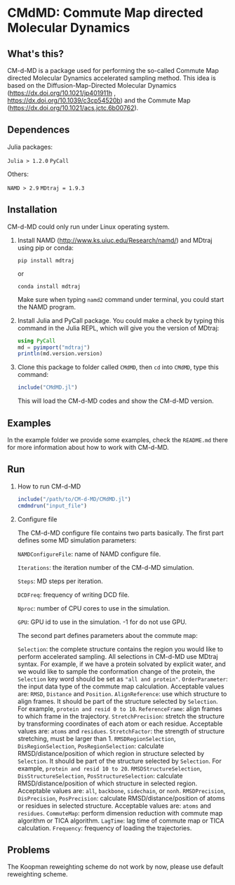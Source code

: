# CMdMD: Commute Map directed Molecular Dynamics


## What's this?

CM-d-MD is a package used for performing the so-called Commute Map directed Molecular Dynamics accelerated sampling method. This idea is based on the  Diffusion-Map-Directed Molecular Dynamics (https://dx.doi.org/10.1021/jp401911h , https://dx.doi.org/10.1039/c3cp54520b) and the Commute Map (https://dx.doi.org/10.1021/acs.jctc.6b00762).



## Dependences

Julia packages:

`Julia > 1.2.0` `PyCall`

Others:

`NAMD > 2.9` `MDtraj = 1.9.3`

## Installation

CM-d-MD could only run under Linux operating system.

1. Install NAMD (http://www.ks.uiuc.edu/Research/namd/) and MDtraj using pip or conda:

   ```
   pip install mdtraj
   ```

   or

   ```
   conda install mdtraj
   ```

   Make sure when typing `namd2` command under terminal, you could start the NAMD program.

2. Install Julia and PyCall package. You could make a check by typing this command in the Julia REPL, which will give you the version of MDtraj:

   ```julia
   using PyCall
   md = pyimport("mdtraj")
   println(md.version.version)
   ```

3. Clone this package to folder called `CMdMD`, then `cd` into `CMdMD`, type this command:

   ```julia
   include("CMdMD.jl")
   ```

   This will load the CM-d-MD codes and show the CM-d-MD version.

## Examples

In the example folder we provide some examples, check the `README.md` there for more information about how to work with CM-d-MD.

## Run

1. How to run CM-d-MD

   ```julia
   include("/path/to/CM-d-MD/CMdMD.jl")
   cmdmdrun("input_file")
   ```

2. Configure file

   The CM-d-MD configure file contains two parts basically. 
   The first part defines some MD simulation parameters:

   `NAMDConfigureFile`: name of NAMD configure file.
   
   `Iterations`: the iteration number of the CM-d-MD simulation.
   
   `Steps`: MD steps per iteration.
   
   `DCDFreq`: frequency of writing DCD file.
   
   `Nproc`: number of CPU cores to use in the simulation.
   
   `GPU`: GPU id to use in the simulation. -1 for do not use GPU.

   The second part defines parameters about the commute map:

   `Selection`: the complete structure contains the region you would like to perform accelerated sampling. All selections in CM-d-MD use MDtraj syntax. For example, if we have a protein solvated by explicit water, and we would like to sample the conformation change of the protein, the `Selection` key word should be set as `"all and protein"`.
   `OrderParameter`: the input data type of the commute map calculation. Acceptable values are: `RMSD`, `Distance` and `Position`. 
   `AlignReference`: use which structure to align frames. It should be part of the structure selected by `Selection`. For example, `protein and resid 0 to 10`.
   `ReferenceFrame`: align frames to which frame in the trajectory.
   `StretchPrecision`: stretch the structure by transforming coordinates of each atom or each residue. Acceptable values are: `atoms` and `residues`. 
   `StretchFactor`: the strength of structure stretching, must be larger than 1.
   `RMSDRegionSelection`, `DisRegionSelection`, `PosRegionSelection`: calculate RMSD/distance/position of which region in structure selected by `Selection`. It should be part of the structure selected by `Selection`. For example, `protein and resid 10 to 20`.
   `RMSDStructureSelection`, `DisStructureSelection`, `PosStructureSelection`: calculate RMSD/distance/position of which structure in selected region. Acceptable values are: `all`, `backbone`, `sidechain`, or `nonh`.
   `RMSDPrecision`, `DisPrecision`, `PosPrecision`: calculate RMSD/distance/position of atoms or residues in selected structure. Acceptable values are: `atoms` and `residues`.
   `CommuteMap`: perform dimension reduction with commute map algorithm or TICA algorithm.
   `LagTime`: lag time of commute map or TICA calculation.
   `Frequency`: frequency of loading the trajectories.

## Problems

The Koopman reweighting scheme do not work by now, please use default reweighting scheme.
